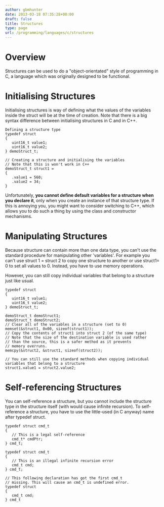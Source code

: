 ```yaml
---
author: gbmhunter
date: 2013-03-18 07:35:28+00:00
draft: false
title: Structures
type: page
url: /programming/languages/c/structures
---
```


# Overview





Structures can be used to do a "object-orientated" style of programming in C, a language which was originally designed to be functional.





# Initialising Structures





Initialising structures is way of defining what the values of the variables inside the struct will be at the time of creation. Note that there is a big syntax difference between initialising structures in C and in C++.




    
    
    Defining a structure type
    typedef struct
    {
       uint16_t value1;
       uint16_t value2;
    } demoStruct_t;
    
    // Creating a structure and initialising the variables
    // Note that this is won't work in C++
    demoStruct_t struct1 =
    {
       .value1 = 560;
       .value2 = 34;
    }
    





Unfortunately, **you cannot define default variables for a structure when you declare it**, only when you create an instance of that structure type. If this is annoying you, you might want to consider switching to C++, which allows you to do such a thing by using the class and constructor mechanisms.





# Manipulating Structures





Because structure can contain more than one data type, you can't use the standard procedure for manipulating other 'variables'. For example you can't use struct 1 = struct 2 to copy one structure to another or use struct1= 0 to set all values to 0. Instead, you have to use memory operations.





However, you can still copy individual variables that belong to a structure just like usual.




    
    
    typedef struct
    {
       uint16_t value1;
       uint16_t value2;
    } demoStruct_t;
    
    demoStruct_t demoStruct1;
    demoStruct_t demoStruct2;
    // Clear all of the variables in a structure (set to 0)
    memset(&struct1, 0x00, sizeof(struct1));
    // Copy the contents of struct1 into struct 2 (of the same type)
    // Note that the size of the destination variable is used rather
    // than the source, this is a safer method as it prevents
    // memory overruns.
    memcpy(&struct2, &struct1, sizeof(struct2));
    
    // You can still use the standard methods when copying individual variables that belong to a structure
    struct1.value1 = struct2.value2;
    





# Self-referencing Structures





You can self-reference a structure, but you cannot include the structure type in the structure itself (with would cause infinite recursion). To self-reference a structure, you have to use the little-used (in C anyway) name after typedef struct.
	

    
    
    typedef struct cmd_t
    {
       // This is a legal self-reference
       cmd_t* cmdPtr;
    } cmd_t;
    
    typedef struct cmd_t
    {
       // This is an illegal infinite recursion error
       cmd_t cmd;
    } cmd_t;
    
    // This following declaration has got the first cmd_t
    // missing. This will cause an cmd_t is undefined error.
    typedef struct
    {
       cmd_t cmd;
    } cmd_t
    



